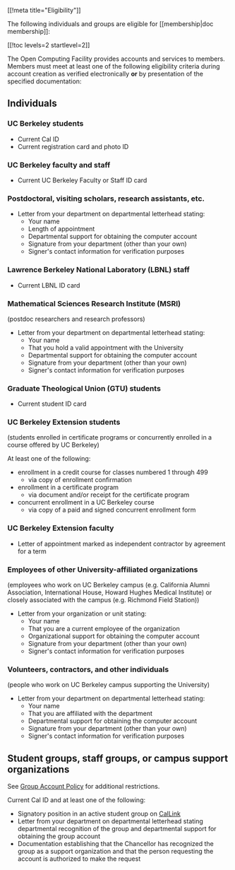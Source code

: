 [[!meta title="Eligibility"]]

The following individuals and groups are eligible for [[membership|doc membership]]:

[[!toc levels=2 startlevel=2]]

The Open Computing Facility provides accounts and services to members. Members must meet at least one of the following eligibility criteria during account creation as verified electronically **or** by presentation of the specified documentation:

## Individuals

### UC Berkeley students

* Current Cal ID
* Current registration card and photo ID

### UC Berkeley faculty and staff

* Current UC Berkeley Faculty or Staff ID card

### Postdoctoral, visiting scholars, research assistants, etc.

* Letter from your department on departmental letterhead stating:
  * Your name
  * Length of appointment
  * Departmental support for obtaining the computer account
  * Signature from your department (other than your own)
  * Signer's contact information for verification purposes

### Lawrence Berkeley National Laboratory (LBNL) staff

* Current LBNL ID card

### Mathematical Sciences Research Institute (MSRI)
(postdoc researchers and research professors)

* Letter from your department on departmental letterhead stating:
  * Your name
  * That you hold a valid appointment with the University
  * Departmental support for obtaining the computer account
  * Signature from your department (other than your own)
  * Signer's contact information for verification purposes

### Graduate Theological Union (GTU) students

* Current student ID card

### UC Berkeley Extension students
(students enrolled in certificate programs or concurrently enrolled in a course offered by UC Berkeley)

At least one of the following:

* enrollment in a credit course for classes numbered 1 through 499
  * via copy of enrollment confirmation
* enrollment in a certificate program
  * via document and/or receipt for the certificate program
* concurrent enrollment in a UC Berkeley course
  * via copy of a paid and signed concurrent enrollment form

### UC Berkeley Extension faculty

* Letter of appointment marked as independent contractor by agreement for a term

### Employees of other University-affiliated organizations
(employees who work on UC Berkeley campus (e.g. California Alumni Association, International House, Howard Hughes Medical Institute) or closely associated with the campus (e.g. Richmond Field Station))

* Letter from your organization or unit stating:
  * Your name
  * That you are a current employee of the organization
  * Organizational support for obtaining the computer account
  * Signature from your department (other than your own)
  * Signer's contact information for verification purposes

### Volunteers, contractors, and other individuals
(people who work on UC Berkeley campus supporting the University)

* Letter from your department on departmental letterhead stating:
  * Your name
  * That you are affiliated with the department
  * Departmental support for obtaining the computer account
  * Signature from your department (other than your own)
  * Signer's contact information for verification purposes

## Student groups, staff groups, or campus support organizations

See [Group Account Policy](https://docs.ocf.berkeley.edu/wiki/Policies:General#2_Policies_governing_group_accounts) for additional restrictions.

Current Cal ID and at least one of the following:

* Signatory position in an active student group on [CalLink](https://callink.berkeley.edu/)
* Letter from your department on departmental letterhead stating departmental recognition of the group and departmental support for obtaining the group account
* Documentation establishing that the Chancellor has recognized the group as a support organization and that the person requesting the account is authorized to make the request
